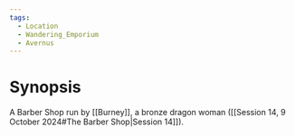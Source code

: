 ```yaml
---
tags:
  - Location
  - Wandering_Emporium
  - Avernus
---
```

# Synopsis
A Barber Shop run by [[Burney]], a bronze dragon woman ([[Session 14, 9 October 2024#The Barber Shop|Session 14]]).